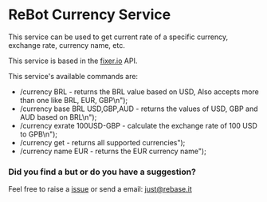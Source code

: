 # ReBot Currency Service

This service can be used to get current rate of a specific currency, exchange rate, currency name, etc.

This service is based in the [fixer.io](https://api.fixer.io/) API.

This service's available commands are:
 
 - /currency BRL - returns the BRL value based on USD, Also accepts more than one like BRL, EUR, GBP\n");
 - /currency base BRL USD,GBP,AUD - returns the values of USD, GBP and AUD based on BRL\n");
 - /currency exrate 100USD-GBP - calculate the exchange rate of 100 USD to GPB\n");
 - /currency get - returns all supported currencies");
 - /currency name EUR - returns the EUR currency name");

### Did you find a but or do you have a suggestion?
Feel free to raise a [issue](https://github.com/rebase-it/rebot/issues/new) or send a email: just@rebase.it